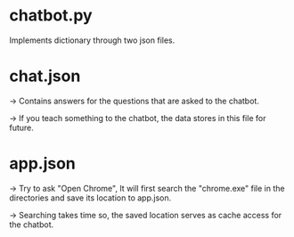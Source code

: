 # chatbot.py
Implements dictionary through two json files.

# chat.json
-> Contains answers for the questions that are asked to the chatbot.

-> If you teach something to the chatbot, the data stores in this file for future.

# app.json
-> Try to ask "Open Chrome", It will first search the "chrome.exe" file in the directories and save its location to app.json.

-> Searching takes time so, the saved location serves as cache access for the chatbot.
